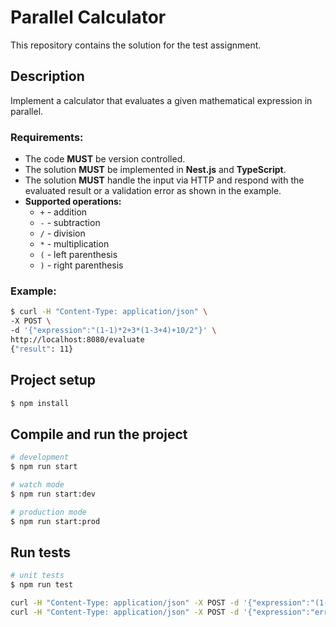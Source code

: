 # Parallel Calculator

This repository contains the solution for the test assignment.

## Description

Implement a calculator that evaluates a given mathematical expression in parallel.

### Requirements:
- The code **MUST** be version controlled.
- The solution **MUST** be implemented in **Nest.js** and **TypeScript**.
- The solution **MUST** handle the input via HTTP and respond with the evaluated result or a validation error as shown in the example.
- **Supported operations:**
    - `+` - addition
    - `-` - subtraction
    - `/` - division
    - `*` - multiplication
    - `(` - left parenthesis
    - `)` - right parenthesis

### Example:
```bash
$ curl -H "Content-Type: application/json" \
-X POST \
-d '{"expression":"(1-1)*2+3*(1-3+4)+10/2"}' \
http://localhost:8080/evaluate
{"result": 11}
```

## Project setup

```bash
$ npm install
```

## Compile and run the project

```bash
# development
$ npm run start

# watch mode
$ npm run start:dev

# production mode
$ npm run start:prod
```

## Run tests

```bash
# unit tests
$ npm run test
```

```bash
curl -H "Content-Type: application/json" -X POST -d '{"expression":"(1-1)*2+3*(1-3+4)+10/2"}' http://localhost:3000/evaluate
curl -H "Content-Type: application/json" -X POST -d '{"expression":"error"}' http://localhost:3000/evaluate
```